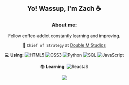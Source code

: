 <div align = "center">
<h2>Yo! Wassup, I'm Zach ☕️</h2>

### **About me:**

Fellow coffee-addict constantly learning and improving.

🧠 `Chief of Strategy` at [Double M Studios](https://doublemstudios.com/)

💻 **Using**:
![HTML5](https://img.shields.io/badge/HTML5-E34F26?style=flat-square&logo=HTML5&logoColor=white)
![CSS3](https://img.shields.io/badge/CSS3-1572B6?style=for-the-badge&logo=css3&logoColor=white)
![Python](https://img.shields.io/badge/-Python-000?&logo=Python)
![SQL](https://img.shields.io/badge/-SQL-000?&logo=MySQL)
![JavaScript](https://img.shields.io/badge/-JavaScript-000?&logo=JavaScript)


📚 **Learning**:
![ReactJS](https://shields.io/badge/react-black?logo=react&style=for-the-badge)


<div>

![](https://komarev.com/ghpvc/?username=ZachConquer&color=a573ff&label=VISITORS:&style=flat)

</div>
</div>
